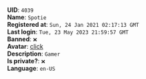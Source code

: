 **UID**: `4039`  
**Name**: `Spotie`  
**Registered at**: `Sun, 24 Jan 2021 02:17:13 GMT`  
**Last login**: `Tue, 23 May 2023 21:59:57 GMT`  
**Banned**: `❌`  
**Avatar**: [click](/avatars/9b61d671-772c-49d0-91f0-3ea65fb2ffce.png)  
**Description**: ```Gamer```  
**Is private?**: `❌`  
**Language**: `en-US`